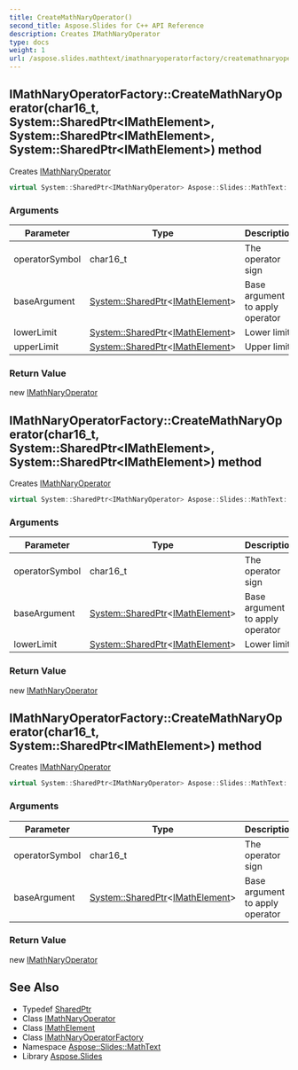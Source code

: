 ```yaml
---
title: CreateMathNaryOperator()
second_title: Aspose.Slides for C++ API Reference
description: Creates IMathNaryOperator
type: docs
weight: 1
url: /aspose.slides.mathtext/imathnaryoperatorfactory/createmathnaryoperator/
---
```

## IMathNaryOperatorFactory::CreateMathNaryOperator(char16_t, System::SharedPtr\<IMathElement\>, System::SharedPtr\<IMathElement\>, System::SharedPtr\<IMathElement\>) method


Creates [IMathNaryOperator](../../imathnaryoperator/)

```cpp
virtual System::SharedPtr<IMathNaryOperator> Aspose::Slides::MathText::IMathNaryOperatorFactory::CreateMathNaryOperator(char16_t operatorSymbol, System::SharedPtr<IMathElement> baseArgument, System::SharedPtr<IMathElement> lowerLimit, System::SharedPtr<IMathElement> upperLimit)=0
```


### Arguments

| Parameter | Type | Description |
| --- | --- | --- |
| operatorSymbol | char16_t | The operator sign |
| baseArgument | [System::SharedPtr](../../../system/sharedptr/)\<[IMathElement](../../imathelement/)\> | Base argument to apply operator |
| lowerLimit | [System::SharedPtr](../../../system/sharedptr/)\<[IMathElement](../../imathelement/)\> | Lower limit |
| upperLimit | [System::SharedPtr](../../../system/sharedptr/)\<[IMathElement](../../imathelement/)\> | Upper limit |

### Return Value

new [IMathNaryOperator](../../imathnaryoperator/)

## IMathNaryOperatorFactory::CreateMathNaryOperator(char16_t, System::SharedPtr\<IMathElement\>, System::SharedPtr\<IMathElement\>) method


Creates [IMathNaryOperator](../../imathnaryoperator/)

```cpp
virtual System::SharedPtr<IMathNaryOperator> Aspose::Slides::MathText::IMathNaryOperatorFactory::CreateMathNaryOperator(char16_t operatorSymbol, System::SharedPtr<IMathElement> baseArgument, System::SharedPtr<IMathElement> lowerLimit)=0
```


### Arguments

| Parameter | Type | Description |
| --- | --- | --- |
| operatorSymbol | char16_t | The operator sign |
| baseArgument | [System::SharedPtr](../../../system/sharedptr/)\<[IMathElement](../../imathelement/)\> | Base argument to apply operator |
| lowerLimit | [System::SharedPtr](../../../system/sharedptr/)\<[IMathElement](../../imathelement/)\> | Lower limit |

### Return Value

new [IMathNaryOperator](../../imathnaryoperator/)

## IMathNaryOperatorFactory::CreateMathNaryOperator(char16_t, System::SharedPtr\<IMathElement\>) method


Creates [IMathNaryOperator](../../imathnaryoperator/)

```cpp
virtual System::SharedPtr<IMathNaryOperator> Aspose::Slides::MathText::IMathNaryOperatorFactory::CreateMathNaryOperator(char16_t operatorSymbol, System::SharedPtr<IMathElement> baseArgument)=0
```


### Arguments

| Parameter | Type | Description |
| --- | --- | --- |
| operatorSymbol | char16_t | The operator sign |
| baseArgument | [System::SharedPtr](../../../system/sharedptr/)\<[IMathElement](../../imathelement/)\> | Base argument to apply operator |

### Return Value

new [IMathNaryOperator](../../imathnaryoperator/)

## See Also

* Typedef [SharedPtr](../../../system/sharedptr/)
* Class [IMathNaryOperator](../../imathnaryoperator/)
* Class [IMathElement](../../imathelement/)
* Class [IMathNaryOperatorFactory](../)
* Namespace [Aspose::Slides::MathText](../../)
* Library [Aspose.Slides](../../../)